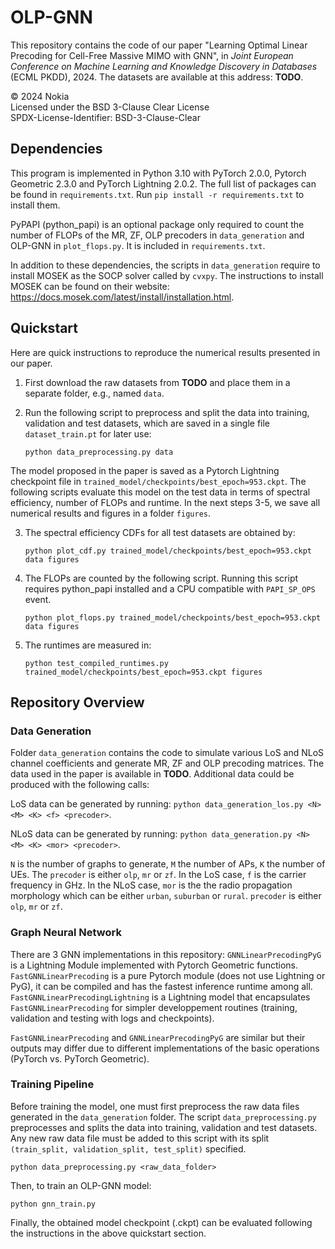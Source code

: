 # OLP-GNN

This repository contains the code of our paper "Learning Optimal Linear Precoding for Cell-Free Massive MIMO with GNN", in *Joint European Conference on Machine Learning and Knowledge Discovery in Databases* (ECML PKDD), 2024. The datasets are available at this address: **TODO**.

© 2024 Nokia\
Licensed under the BSD 3-Clause Clear License\
SPDX-License-Identifier: BSD-3-Clause-Clear

## Dependencies

This program is implemented in Python 3.10 with PyTorch 2.0.0, Pytorch Geometric 2.3.0 and
PyTorch Lightning 2.0.2. The full list of packages can be found in `requirements.txt`. Run `pip install -r requirements.txt` to install them.

PyPAPI (python_papi) is an optional package only required to count the number of FLOPs of the MR, ZF, OLP precoders in `data_generation` and OLP-GNN in `plot_flops.py`. It is included in `requirements.txt`.

In addition to these dependencies, the scripts in `data_generation` require to install MOSEK as the SOCP solver called by `cvxpy`. The instructions to install MOSEK can be found on their website: https://docs.mosek.com/latest/install/installation.html.

## Quickstart

Here are quick instructions to reproduce the numerical results presented in our paper.
1. First download the raw datasets from **TODO** and place them in a separate folder, e.g., named `data`.
2. Run the following script to preprocess and split the data into training, validation and test datasets, which are saved in a single file `dataset_train.pt` for later use:

    ```python data_preprocessing.py data```

The model proposed in the paper is saved as a Pytorch Lightning checkpoint file in `trained_model/checkpoints/best_epoch=953.ckpt`. The following scripts evaluate this model on the test data in terms of spectral efficiency, number of FLOPs and runtime. In the next steps 3-5, we save all numerical results and figures in a folder `figures`.

3. The spectral efficiency CDFs for all test datasets are obtained by:

    ```python plot_cdf.py trained_model/checkpoints/best_epoch=953.ckpt data figures```

4. The FLOPs are counted by the following script. Running this script requires python_papi installed and a CPU compatible with `PAPI_SP_OPS` event.

    ```python plot_flops.py trained_model/checkpoints/best_epoch=953.ckpt data figures```

5. The runtimes are measured in:

    ```python test_compiled_runtimes.py trained_model/checkpoints/best_epoch=953.ckpt figures```

## Repository Overview

### Data Generation
Folder `data_generation` contains the code to simulate various LoS and NLoS channel coefficients and generate MR, ZF and OLP precoding matrices. The data used in the paper is available in **TODO**. Additional data could be produced with the following calls:

LoS data can be generated by running: `python data_generation_los.py <N> <M> <K> <f> <precoder>`.

NLoS data can be generated by running: `python data_generation.py <N> <M> <K> <mor> <precoder>`.

`N` is the number of graphs to generate, `M` the number of APs, `K` the number of UEs. The `precoder` is either `olp`, `mr` or `zf`. In the LoS case, `f` is the carrier frequency in GHz.  In the NLoS case, `mor` is the the radio propagation morphology which can be either `urban`, `suburban` or `rural`. `precoder` is either `olp`, `mr` or `zf`.

### Graph Neural Network
There are 3 GNN implementations in this repository: `GNNLinearPrecodingPyG` is a Lightning Module implemented with Pytorch Geometric functions. `FastGNNLinearPrecoding` is a pure Pytorch module (does not use Lightning or PyG), it can be compiled and has the fastest inference runtime among all. `FastGNNLinearPrecodingLightning` is a Lightning model that encapsulates `FastGNNLinearPrecoding` for simpler developpement routines (training, validation and testing with logs and checkpoints).

`FastGNNLinearPrecoding` and `GNNLinearPrecodingPyG` are similar but their outputs may differ due to different implementations of the basic operations (PyTorch vs. PyTorch Geometric).

### Training Pipeline

Before training the model, one must first preprocess the raw data files generated in the `data_generation` folder. The script `data_preprocessing.py` preprocesses and splits the data into training, validation and test datasets. Any new raw data file must be added to this script with its split `(train_split, validation_split, test_split)` specified.

```python data_preprocessing.py <raw_data_folder>```

Then, to train an OLP-GNN model: 

```python gnn_train.py```

Finally, the obtained model checkpoint (.ckpt) can be evaluated following the instructions in the above quickstart section.
